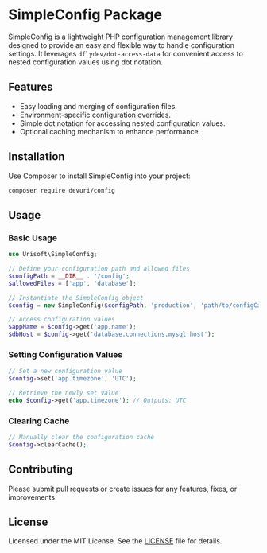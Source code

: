 # SimpleConfig Package

SimpleConfig is a lightweight PHP configuration management library designed to provide an easy and flexible way to handle configuration settings. It leverages `dflydev/dot-access-data` for convenient access to nested configuration values using dot notation.

## Features

- Easy loading and merging of configuration files.
- Environment-specific configuration overrides.
- Simple dot notation for accessing nested configuration values.
- Optional caching mechanism to enhance performance.

## Installation

Use Composer to install SimpleConfig into your project:

```bash
composer require devuri/config
```

## Usage

### Basic Usage

```php
use Urisoft\SimpleConfig;

// Define your configuration path and allowed files
$configPath = __DIR__ . '/config';
$allowedFiles = ['app', 'database'];

// Instantiate the SimpleConfig object
$config = new SimpleConfig($configPath, 'production', 'path/to/configCache.php', $allowedFiles);

// Access configuration values
$appName = $config->get('app.name');
$dbHost = $config->get('database.connections.mysql.host');
```

### Setting Configuration Values

```php
// Set a new configuration value
$config->set('app.timezone', 'UTC');

// Retrieve the newly set value
echo $config->get('app.timezone'); // Outputs: UTC
```

### Clearing Cache

```php
// Manually clear the configuration cache
$config->clearCache();
```

## Contributing

Please submit pull requests or create issues for any features, fixes, or improvements.

## License

Licensed under the MIT License. See the [LICENSE](LICENSE) file for details.

